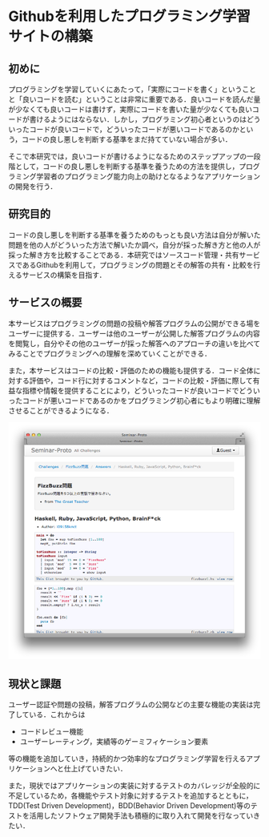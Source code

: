 Githubを利用したプログラミング学習サイトの構築
========================================

初めに
----------------------------------------

プログラミングを学習していくにあたって，「実際にコードを書く」ということと「良いコードを読む」ということは非常に重要である．良いコードを読んだ量が少なくても良いコードは書けず，実際にコードを書いた量が少なくても良いコードが書けるようにはならない．しかし，プログラミング初心者というのはどういったコードが良いコードで，どういったコードが悪いコードであるのかという，コードの良し悪しを判断する基準をまだ持てていない場合が多い．

そこで本研究では，良いコードが書けるようになるためのステップアップの一段階として，コードの良し悪しを判断する基準を養うための方法を提供し，プログラミング学習者のプログラミング能力向上の助けとなるようなアプリケーションの開発を行う．


研究目的
----------------------------------------

コードの良し悪しを判断する基準を養うためのもっとも良い方法は自分が解いた問題を他の人がどういった方法で解いたか調べ，自分が採った解き方と他の人が採った解き方を比較することである．本研究ではソースコード管理・共有サービスであるGithubを利用して，プログラミングの問題とその解答の共有・比較を行えるサービスの構築を目指す．


サービスの概要
----------------------------------------

本サービスはプログラミングの問題の投稿や解答プログラムの公開ができる場をユーザーに提供する．ユーザーは他のユーザーが公開した解答プログラムの内容を閲覧し，自分やその他のユーザーが採った解答へのアプローチの違いを比べてみることでプログラミングへの理解を深めていくことができる．

また，本サービスはコードの比較・評価のための機能も提供する．コード全体に対する評価や，コード行に対するコメントなど，コードの比較・評価に際して有益な指標や情報を提供することにより，どういったコードが良いコードでどういったコードが悪いコードであるのかをプログラミング初心者にもより明確に理解させることができるようになる．


![アプリケーションの画面の一部][1]

[1]: screenshot.png


現状と課題
----------------------------------------

ユーザー認証や問題の投稿，解答プログラムの公開などの主要な機能の実装は完了している．これからは

- コードレビュー機能
- ユーザーレーティング，実績等のゲーミフィケーション要素

等の機能を追加していき，持続的かつ効率的なプログラミング学習を行えるアプリケーションへと仕上げていきたい．

また，現状ではアプリケーションの実装に対するテストのカバレッジが全般的に不足しているため，各機能やテスト対象に対するテストを追加するとともに，TDD(Test Driven Development)，BDD(Behavior Driven Development)等のテストを活用したソフトウェア開発手法も積極的に取り入れて開発を行なっていきたい．
